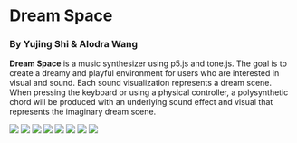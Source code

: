 # Dream Space
### By Yujing Shi & Alodra Wang

**Dream Space** is a music synthesizer using p5.js and tone.js. The goal is to create a dreamy and playful environment for users who are interested in visual and sound. Each sound visualization represents a dream scene. When pressing the keyboard or using a physical controller, a polysynthetic chord will be produced with an underlying sound effect and visual that represents the imaginary dream scene. 

![](sound-1.jpg)
![](sound-2.jpg)
![](sound-3.jpg)
![](sound-4.jpg)
![](sound-5.jpg)
![](sound-6.jpg)
![](sound-7.jpg)
![](sound-8.jpg)
